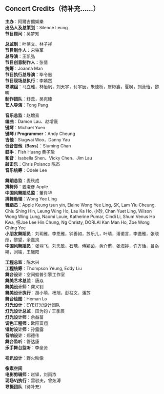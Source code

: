 ## Concert Credits（待补充……）

**主办**：阿爾吉儂娛樂  
**出品人及总策划**：Silence Leung  
**节目顾问**：吴梦知

**总监制**：叶蒨文、林子祥  
**节目制作人**：宋铁军  
**总导演**：王凯弘  
**节目创意制作人**：张倩  
**统筹**：Joanna Man  
**节目执行总导演**：毕令惠  
**节目现场总执行**：李嫣然  
**导演组**：马立雅，林怡帆，刘天宇，付宇辰，朱德桥，詹彬鑫，夏枫，刘泳怡，黎明  
**制作团队**：舒蕊，吴宛臻  
**艺人导演**：Tong Pang

**音乐总监**：赵增熹  
**编曲**：Damon Lau、赵增熹  
**键琴**：Michael Yuen  
**键琴 / Programmer**：Andy Cheung  
**吉他**：Siugwai Woo，Danny Yau  
**低音吉他（Bass）**：Siuming Chan  
**鼓手**：Fish Huang 黄子瑜  
**和音**：Isabella Shen、Vicky Chen、Jim Lau  
**敲击乐**：Chris Polanco 陈杰  
**音乐统筹**：Odele Lee

**舞蹈总监**：麦秋成  
**排舞师**：姜浚彦 Apple  
**中国风舞蹈总监**：董肖华  
**排舞助理**：Wong Yee Ling  
**舞蹈员**：Apple Keung tsun yin, Elaine Wong Yee Ling, SK, Lam Yiu Cheung, Chiu Shing Hin, Leung Wing Ho, Lau Ka Ho, 小砂, Chan Yuet Ling, Wilson Wong Wing Lung, Naomi Louie, Katherine Pumar, Cindi Li, Shum Venus Ho Kwa, 细Joe Lee Hin Chung, Ng Christy, DORLAI Kan Man Ho, Zoe Wong Ching Yee  
**小朋友舞蹈员**：刘玥雅，李恩雅，钟善如，苏乐儿，叶晴，潘诺言，李逸雅，张晓彤，黎望，余嘉岚  
**中国风舞蹈员**：张羽飞，刘思敏，石璁，傅颖茵，黄介甫，张海婷，许方恬，吕忝朔，刘铭，王曦阳

**工程总监**：陈木兴  
**工程统筹**：Thompson Yeung, Eddy Liu  
**舞台设计**：空间蛙普引擎工作室  
**舞美艺术总监**：唐焱  
**舞美设计师**：龚义钊  
**舞美设计执行**：胡小萌，杨旭，彭柱文，潘苏  
**舞台绘图**：Heman Lo  
**灯光设计**：EYE灯光设计团队  
**灯光设计总监**：田为钧 / 王季辰  
**灯光设计师**：余益苗  
**调色工程师**：欧阳富翔  
**镭射设计师**：孙露露  
**音响设计**：郑德伟  
**舞台监听**：管达康  
**乐手舞台监听**：李豪贤

**视讯设计**：野火映像

**像素空间**  
**电影剪辑师**：赵铎，刘雨浓  
**现场Vj执行**：雷驳夫，曾炫溥  
**导摄团队**（待补充）